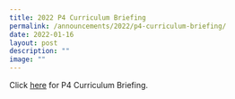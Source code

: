 ```yaml
---
title: 2022 P4 Curriculum Briefing
permalink: /announcements/2022/p4-curriculum-briefing/
date: 2022-01-16
layout: post
description: ""
image: ""
---
```

Click [here](/for-parents/Subject-Downloads/curriculum-and-academic-briefing/) for P4 Curriculum Briefing.